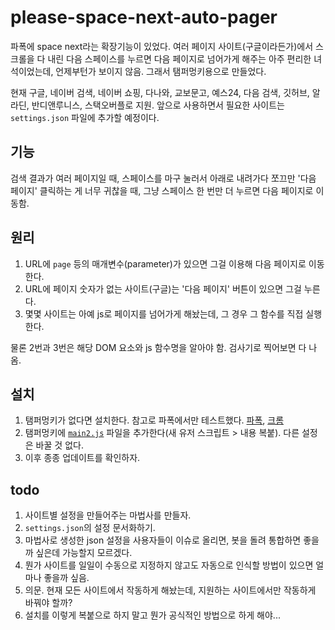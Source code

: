 # please-space-next-auto-pager

파폭에 space next라는 확장기능이 있었다. 여러 페이지 사이트(구글이라든가)에서 스크롤을 다 내린 다음 스페이스를 누르면 다음 페이지로 넘어가게 해주는 아주 편리한 녀석이었는데, 언제부턴가 보이지 않음. 그래서 탬퍼멍키용으로 만들었다.

현재 구글, 네이버 검색, 네이버 쇼핑, 다나와, 교보문고, 예스24, 다음 검색, 깃허브, 알라딘, 반디앤루니스, 스택오버플로 지원. 앞으로 사용하면서 필요한 사이트는 `settings.json` 파일에 추가할 예정이다.

## 기능
검색 결과가 여러 페이지일 때, 스페이스를 마구 눌러서 아래로 내려가다 쪼끄만 '다음 페이지' 클릭하는 게 너무 귀찮을 때, 그냥 스페이스 한 번만 더 누르면 다음 페이지로 이동함.

## 원리
1. URL에 `page` 등의 매개변수(parameter)가 있으면 그걸 이용해 다음 페이지로 이동한다.
2. URL에 페이지 숫자가 없는 사이트(구글)는 '다음 페이지' 버튼이 있으면 그걸 누른다.
3. 몇몇 사이트는 아예 js로 페이지를 넘어가게 해놨는데, 그 경우 그 함수를 직접 실행한다.

물론 2번과 3번은 해당 DOM 요소와 js 함수명을 알아야 함. 검사기로 찍어보면 다 나옴.

## 설치
1. 탬퍼멍키가 없다면 설치한다. 참고로 파폭에서만 테스트했다. [파폭](https://addons.mozilla.org/ko/firefox/addon/tampermonkey/), [크롬](https://chrome.google.com/webstore/detail/tampermonkey/dhdgffkkebhmkfjojejmpbldmpobfkfo?hl=ko)
2. 탬퍼멍키에 [`main2.js`](https://anemochore.github.io/please-space-next-auto-pager/main2.js) 파일을 추가한다(새 유저 스크립트 > 내용 복붙). 다른 설정은 바꿀 것 없다.
3. 이후 종종 업데이트를 확인하자.

## todo
1. 사이트별 설정을 만들어주는 마법사를 만들자.
2. `settings.json`의 설정 문서화하기.
3. 마법사로 생성한 json 설정을 사용자들이 이슈로 올리면, 봇을 돌려 통합하면 좋을까 싶은데 가능할지 모르겠다.
4. 뭔가 사이트를 일일이 수동으로 지정하지 않고도 자동으로 인식할 방법이 있으면 얼마나 좋을까 싶음.
5. 의문. 현재 모든 사이트에서 작동하게 해놨는데, 지원하는 사이트에서만 작동하게 바꿔야 할까?
6. 설치를 이렇게 복붙으로 하지 말고 뭔가 공식적인 방법으로 하게 해야...
